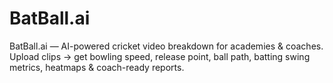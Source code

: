 # BatBall.ai
BatBall.ai — AI-powered cricket video breakdown for academies &amp; coaches. Upload clips → get bowling speed, release point, ball path, batting swing metrics, heatmaps &amp; coach-ready reports.
